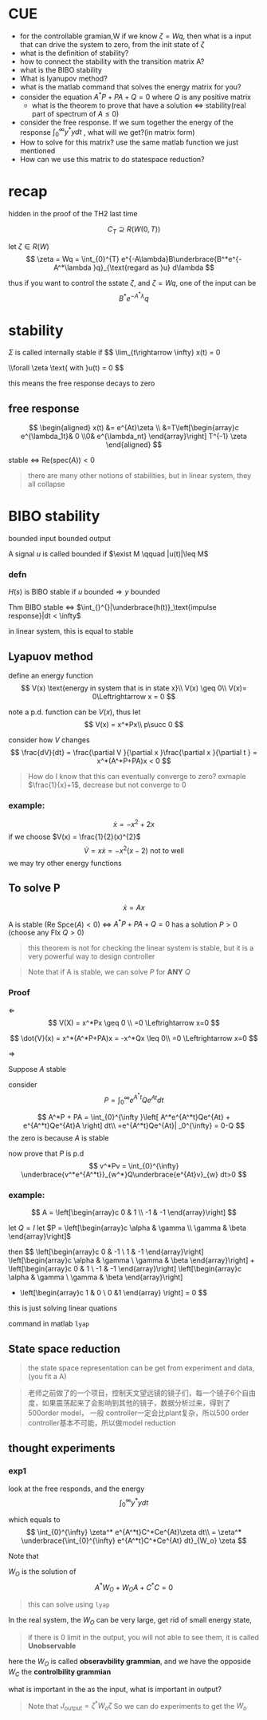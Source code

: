# CUE
- for the controllable gramian,W if we know $\zeta  = Wq$, then what is a input that can drive the system to zero, from the init state of $\zeta$
- what is the definition of stability?
- how to connect the stability with the transition matrix A?
- what is the BIBO stability
- What is lyanupov method?
- what is the matlab command that solves the energy matrix for you?
- consider the equation $A^*P + PA + Q  = 0$ where $Q$ is any positive matrix
  - what is the theorem to prove that have a solution $\Leftrightarrow$ stability(real part of spectrum of $A\leq 0$)
- consider the free response. If we sum together the energy of the response $\int_{0}^{\infty}y^*ydt$ , what will we get?(in matrix form)
- How to solve for this matrix? use the same matlab function we just mentioned
- How can we use this matrix to do statespace reduction?

# recap
hidden in the proof of the TH2 last time

$$
C_T \supseteq R(W(0,T))
$$

let $\zeta \in R(W)$ 
$$
\zeta  = Wq = \int_{0}^{T} e^{-A\lambda}B\underbrace{B^*e^{-A^*\lambda }q}_{\text{regard as }u} d\lambda 
$$



thus if you want to control the sstate $\zeta$, and $\zeta  = Wq$, one of the input can be
$$
B^*e^{-A^*\lambda }q
$$



# stability

$\Sigma$ is called internally stable if
$$
\lim_{t\rightarrow \infty} x(t) = 0 

\\\forall \zeta  \text{ with }u(t) = 0
$$

this means the free response decays to zero

## free response

$$
\begin{aligned}
    x(t) &= e^{At}\zeta \\
    &=T\left[\begin{array}c e^{\lambda_1t}& 0 \\0& e^{\lambda_nt} \end{array}\right] T^{-1} \zeta 
\end{aligned}
$$

stable $\Leftrightarrow$ $\text{Re}(\text{spec}(A))<0$

> there are many other notions of stabilities, but in linear system, they all collapse

# BIBO stability
bounded input bounded output

A signal $u$ is called bounded if $\exist M \qquad |u(t)|\leq M$


### defn
$H(s)$ is BIBO stable if $u \text{ bounded}\Rightarrow y \text{ bounded}$ 

Thm 
BIBO stable $\Leftrightarrow$ $\int_{}^{}|\underbrace{h(t)}_\text{impulse response}|dt < \infty$

in linear system, this is equal to stable

## Lyapuov method

define an energy function
$$
V(x) \text{energy in system that is in state x}\\
V(x) \geq 0\\
V(x)= 0\Leftrightarrow  x = 0
$$

note a p.d. function can be $V(x)$, thus let
$$
V(x) = x^*Px\\
p\succ 0
$$

consider how $V$ changes
$$
\frac{dV}{dt} = \frac{\partial V }{\partial x }\frac{\partial x }{\partial t } = x^*(A^*P+PA)x < 0
$$

> How do I know that this can eventually converge to zero? exmaple $\frac{1}{x}+1$, decrease but not converge to 0

### example:
$$
\dot{x} = -x^{2} + 2x
$$
if we choose $V(x) = \frac{1}{2}(x)^{2}$
$$
\dot{V} = x\dot{x} = -x^{2} (x-2) \text{ not to well}
$$
we may try other energy functions

## To solve P
$$
\dot{x} = Ax
$$

A is stable ($\text{Re Spce}(A)<0$) $\Leftrightarrow$ $A^*P + PA + Q=0$ has a solution $P>0$ (choose any FIx $Q>0$)

> this theorem is not for checking the linear system is stable, but it is a very powerful way to design controller 

> Note that if A is stable, we can solve $P$ for **ANY** $Q$

### **Proof**
$\Leftarrow$
$$
V(X) = x^*Px \geq 0 
\\
=0 \Leftrightarrow x=0
$$

$$
\dot{V}(x) = x^*(A^*P+PA)x = -x^*Qx \leq 0\\
=0 \Leftrightarrow x=0
$$

$\Rightarrow$

Suppose $A$ stable

consider 
$$
P = \int_{0}^{\infty} e^{A^*t}Qe^{At}dt
$$

$$
A^*P + PA = \int_{0}^{\infty }\left[ A^*e^{A^*t}Qe^{At} + e^{A^*t}Qe^{At}A \right] dt\\
=e^{A^*t}Qe^{At}| _0^{\infty}  = 0-Q
$$
the zero is because $A$ is stable

now prove that $P$ is p.d
$$
v^*Pv  = \int_{0}^{\infty} \underbrace{v^*e^{A^*t}}_{w^*}Q\underbrace{e^{At}v}_{w} dt>0
$$

### example:

$$
A = \left[\begin{array}c 0 & 1 \\ -1 & -1 \end{array}\right] 
$$

let $Q = I$ let $P = \left[\begin{array}c \alpha & \gamma \\ \gamma & \beta   \end{array}\right]$

then 
$$
\left[\begin{array}c 0 & -1 \\ 1 & -1 \end{array}\right] 
\left[\begin{array}c \alpha & \gamma \\ \gamma & \beta   \end{array}\right]
+
\left[\begin{array}c 0 & 1 \\ -1 & -1 \end{array}\right] 
\left[\begin{array}c \alpha & \gamma \\ \gamma & 
\beta   \end{array}\right]
+ \left[\begin{array}c 1 & 0 \\ 0 &1 \end{array} \right]  = 0
$$


this is just solving linear quations


command in matlab `lyap`

## State space reduction
> the state space representation can be get from experiment and data, (you fit a A)

> 老师之前做了的一个项目，控制天文望远镜的镜子们，每一个镜子6个自由度，如果震荡起来了会影响到其他的镜子，数据分析过来，得到了500order model， 一般 controller一定会比plant复杂，所以500 order controller基本不可能，所以做model reduction


## thought experiments
### exp1

look at the free responds, and the energy 
$$
\int_{0}^{\infty}y^*ydt
$$

which equals to 
$$
\int_{0}^{\infty} \zeta^* e^{A^*t}C^*Ce^{At}\zeta dt\\
= \zeta^* \underbrace{\int_{0}^{\infty}  e^{A^*t}C^*Ce^{At} dt}_{W_o} \zeta 
$$

Note that 

$W_O$ is the solution of 
$$
A^*W_O + W_O A + C^*C = 0
$$

> this can solve using `lyap`

In the real system, the $W_O$ can be very large, get rid of small energy state, 

> if there is 0 limit in the output, you will not able to see them, it is called **Unobservable**

here the $W_O$ is called **obseravbility grammian**, and we have the opposide $W_C$ the **controlbility grammian**

what is important in the as the input, what is important in output?

> Note that 
> $J_{\text{output}} = \zeta ^* W_o \zeta$ So we can do experiments to get the $W_o$